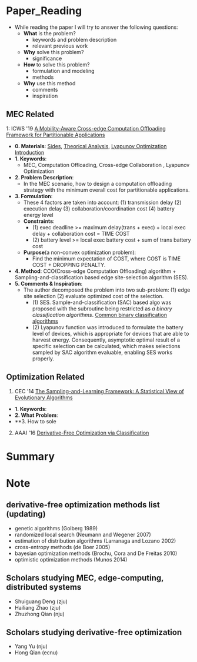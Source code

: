 # Paper_Reading
- While reading the paper I will try to answer the following questions:
  - **What** is the problem?
    - keywords and problem description
    - relevant previous work
  - **Why** solve this problem?
    - significance
  - **How** to solve this problem?
    - formulation and modeling
    - methods
  - **Why** use this method
    - comments
    - inspiration

## MEC Related
1: ICWS '19 [A Mobility-Aware Cross-edge Computation Offloading Framework
for Partitionable Applications](https://www.researchgate.net/profile/Hailiang-Zhao-4/publication/335464610_A_Mobility-Aware_Cross-Edge_Computation_Offloading_Framework_for_Partitionable_Applications/links/5d7b8a024585155f1e3f2bca/A-Mobility-Aware-Cross-Edge-Computation-Offloading-Framework-for-Partitionable-Applications.pdf)
  - **0. Materials**: [Sides](http://hliangzhao.me/slides/cross_edge.pdf), [Theorical Analysis](http://hliangzhao.me/papers/Theoretical_analysis.pdf), [Lyapunov Optimization Introduction](http://hliangzhao.me/math/Lyapunov_optimization.pdf)
  - **1. Keywords**:
    - MEC, Computation Offloading, Cross-edge Collaboration , Lyapunov Optimization
  - **2. Problem Description**:
    - In the MEC scenario, how to design a computation offloading strategy with the minimum overall cost for partitionable applications.
  - **3. Formulation**: 
    - These 4 factors are taken into account: (1) transmission delay (2) execution delay (3) collaboration/coordination cost (4) battery energy level
    - **Constraints**:
      - (1) exec deadline >= maximum delay(trans + exec) + local exec delay + collaboration cost = TIME COST
      - (2) battery level >= local exec battery cost + sum of trans battery cost
    - **Purpose**(a non-convex optimization problem):
      - Find the minimum expectation of COST, where COST is TIME COST + DROPPING PENALTY.
  - **4. Method**: CCO(Cross-edge Computation Offloading) algorithm + Sampling-and-classification based edge site-selection algorithm (SES).
  - **5. Comments & Inspiration**:
    - The author decomposed the problem into two sub-problem: (1) edge site selection (2) evaluate optimized cost of the selection.
      - (1) SES. Sample-and-classification (SAC) based algo was proposed with the subroutine being restricted as *a binary classification algorithms*. [Common binary classification algorithms](https://towardsdatascience.com/top-10-binary-classification-algorithms-a-beginners-guide-feeacbd7a3e2)
      - (2) Lyapunov function was introduced to formulate the battery level of devices, which is appropriate for devices that are able to harvest energy. Consequently, asymptotic optimal result of a specific selection can be calculated, which makes selections sampled by SAC algorithm evaluable, enabling SES works properly.

## Optimization Related
1. CEC '14 [The Sampling-and-Learning Framework: A Statistical View of Evolutionary Algorithms](https://www.researchgate.net/publication/259893738_The_Sampling-and-Learning_Framework_A_Statistical_View_of_Evolutionary_Algorithms#fullTextFileContent)
  - **1. Keywords**:
  - **2. What Problem**:
  - **3. How to sole
  

2. AAAI '16 [Derivative-Free Optimization via Classification](https://www.researchgate.net/publication/303487232_Derivative-Free_Optimization_via_Classification)




# Summary



# Note

## derivative-free optimization methods list (updating)
  - genetic algorithms (Golberg 1989)
  - randomized local search (Neumann and Wegener 2007)
  - estimation of distribution algorithms (Larranaga and Lozano 2002)
  - cross-entropy methods (de Boer 2005)
  - bayesian optimization methods (Brochu, Cora and De Freitas 2010)
  - optimistic optimization methods (Munos 2014)

## Scholars studying MEC, edge-computing, distributed systems
  - Shuiguang Deng (zju)
  - Hailiang Zhao (zju)
  - Zhuzhong Qian (nju)

## Scholars studying derivative-free optimization
  - Yang Yu (nju)
  - Hong Qian (ecnu)

